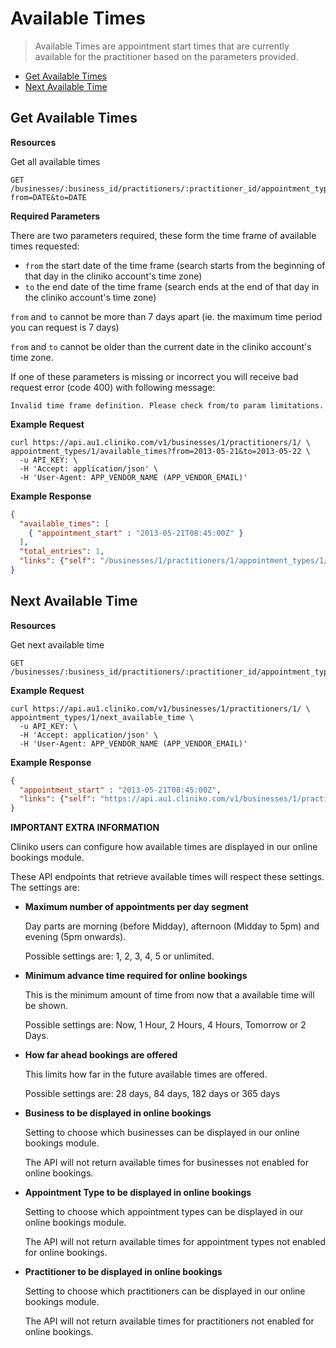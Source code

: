 Available Times
============
> Available Times are appointment start times that are currently available for the practitioner based on the parameters provided.

* [Get Available Times](#get-available-times "This will return all available times")
* [Next Available Time](#next-available-time "This will return the next available time")

Get Available Times
----------------

**Resources**

Get all available times
```
GET /businesses/:business_id/practitioners/:practitioner_id/appointment_types/:appointment_type_id/available_times?from=DATE&to=DATE
```

**Required Parameters**

There are two parameters required, these form the time frame of available times requested:
* `from` the start date of the time frame (search starts from the beginning of that day in the cliniko account's time zone)
* `to`   the end date of the time frame (search ends at the end of that day in the cliniko account's time zone)

`from` and `to` cannot be more than 7 days apart (ie. the maximum time period you can request is 7 days)

`from` and `to` cannot be older than the current date in the cliniko account's time zone.

If one of these parameters is missing or incorrect you will receive bad request error (code 400) with following message:

```shell
Invalid time frame definition. Please check from/to param limitations.
```

**Example Request**
```shell
curl https://api.au1.cliniko.com/v1/businesses/1/practitioners/1/ \
appointment_types/1/available_times?from=2013-05-21&to=2013-05-22 \
  -u API_KEY: \
  -H 'Accept: application/json' \
  -H 'User-Agent: APP_VENDOR_NAME (APP_VENDOR_EMAIL)'
```

**Example Response**
```json
{
  "available_times": [
    { "appointment_start" : "2013-05-21T08:45:00Z" }
  ],
  "total_entries": 1,
  "links": {"self": "/businesses/1/practitioners/1/appointment_types/1/available_times?from=2013-05-21&to=2013-05-22&page=1"}
}

```

Next Available Time
----------------

**Resources**

Get next available time
```
GET /businesses/:business_id/practitioners/:practitioner_id/appointment_types/:appointment_type_id/next_available_time
```

**Example Request**
```shell
curl https://api.au1.cliniko.com/v1/businesses/1/practitioners/1/ \
appointment_types/1/next_available_time \
  -u API_KEY: \
  -H 'Accept: application/json' \
  -H 'User-Agent: APP_VENDOR_NAME (APP_VENDOR_EMAIL)'
```

**Example Response**
```json
{
  "appointment_start" : "2013-05-21T08:45:00Z",
  "links": {"self": "https://api.au1.cliniko.com/v1/businesses/1/practitioners/1/appointment_types/1/next_available_time"}
}

```

**IMPORTANT EXTRA INFORMATION**

Cliniko users can configure how available times are displayed in our online bookings module.

These API endpoints that retrieve available times will respect these settings.  The settings are:

* **Maximum number of appointments per day segment**

    Day parts are morning (before Midday), afternoon (Midday to 5pm) and evening (5pm onwards).

    Possible settings are: 1, 2, 3, 4, 5 or unlimited.

* **Minimum advance time required for online bookings**

    This is the minimum amount of time from now that a available time will be shown.

    Possible settings are: Now, 1 Hour, 2 Hours, 4 Hours, Tomorrow or 2 Days.

* **How far ahead bookings are offered**

    This limits how far in the future available times are offered.

    Possible settings are: 28 days, 84 days, 182 days or 365 days

* **Business to be displayed in online bookings**

    Setting to choose which businesses can be displayed in our online bookings module.

    The API will not return available times for businesses not enabled for online bookings.

* **Appointment Type to be displayed in online bookings**

    Setting to choose which appointment types can be displayed in our online bookings module.

    The API will not return available times for appointment types not enabled for online bookings.

* **Practitioner to be displayed in online bookings**

    Setting to choose which practitioners can be displayed in our online bookings module.

    The API will not return available times for practitioners not enabled for online bookings.
